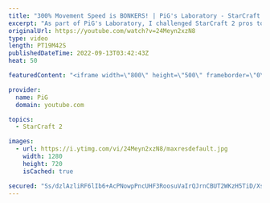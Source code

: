 ```yaml
---
title: "300% Movement Speed is BONKERS! | PiG's Laboratory - StarCraft 2"
excerpt: "As part of PiG's Laboratory, I challenged StarCraft 2 pros to play with 300% movement speed while everything else remained the same. The game looks ridiculouslyT funny. Someone play the Benny Hill song! Check out the PiG's Laboratory playlist: https://youtube.com/playlist?list=PLFUDU8AOevUd-zdmPIHGBi7xWwtua9Gtr"
originalUrl: https://youtube.com/watch?v=24Meyn2xzN8
type: video
length: PT19M42S
publishedDateTime: 2022-09-13T03:42:43Z
heat: 50

featuredContent: "<iframe width=\"800\" height=\"500\" frameborder=\"0\" src=\"https://www.youtube.com/embed/24Meyn2xzN8\" allow=\"accelerometer; autoplay; encrypted-media; gyroscope; picture-in-picture\" allowfullscreen></iframe>"

provider:
  name: PiG
  domain: youtube.com

topics:
  - StarCraft 2

images:
  - url: https://i.ytimg.com/vi/24Meyn2xzN8/maxresdefault.jpg
    width: 1280
    height: 720
    isCached: true

secured: "Ss/dzlAzliRF6lIb6+AcPNowpPncUHF3RoosuVaIrQJrnCBUT2WKzH5TiD/XshAquCcdkYxzmlIdUyn9QJK+Xn7QbTdrnyVFivivUnDGbIA09UIkUy0bh0Nc3eia65N5GOhiwtS5Oly+ACPXsR0LKJZBU44ArpE9x09aQr4Q8swjmu+beBkqSwYpTFXU45tDuKh+M2wSkvy1sliDfmy/5xRob1GJtZUaX/RV0GRwnzsvuUIbU//vQ2zPPxXwNpDpPlPw4m3pcVstPGRPePyY0EKbuZ02W/4m5vGOZHnK5bhag66uyf12Du/i9BhPp6ZNWb/1OBIun/275w/N1/nxe0SWa41Eint/nFKNEXJoFddYkOGLlyZ3TXee0GZLEaH+Q8GmyVdTMwZfccdBaC7oTwLLnNVB+sXknGelNQr1WQM=;+cOcdBrjriu7Df7ljRRRIg=="
---
```


